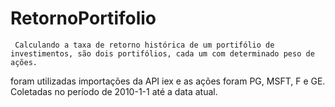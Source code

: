 # RetornoPortifolio
     Calculando a taxa de retorno histórica de um portifólio de investimentos, são dois portifólios, cada um com determinado peso de ações.
  foram utilizadas importações da API iex e as ações foram PG, MSFT, F e GE. Coletadas no período de 2010-1-1 até a data atual.
